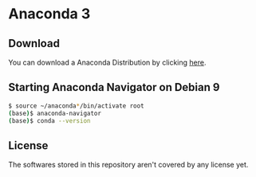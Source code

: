 # Anaconda 3

## Download
You can download a Anaconda Distribution by clicking [here](https://www.anaconda.com/distribution/).

## Starting Anaconda Navigator on Debian 9

```bash
$ source ~/anaconda*/bin/activate root
(base)$ anaconda-navigator
(base)$ conda --version
```

## License
The softwares stored in this repository aren't covered by any license yet.
